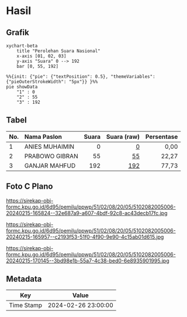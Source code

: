 # Hasil

## Grafik

```mermaid
xychart-beta
    title "Perolehan Suara Nasional"
    x-axis [01, 02, 03]
    y-axis "Suara" 0 --> 192
    bar [0, 55, 192]
```

```mermaid
%%{init: {"pie": {"textPosition": 0.5}, "themeVariables": {"pieOuterStrokeWidth": "5px"}} }%%
pie showData
    "1" : 0
    "2" : 55
    "3" : 192
```

## Tabel

| No. | Nama Paslon    | Suara | Suara (raw) | Persentase |
|:--- |:-------------- | -----:| -----------:| ----------:|
| 1   | ANIES MUHAIMIN | 0     | [0][p-1]    | 0,00       |
| 2   | PRABOWO GIBRAN | 55    | [55][p-2]   | 22,27      |
| 3   | GANJAR MAHFUD  | 192   | [192][p-3]  | 77,73      |


[p-1]: https://github.com/gigit-pemilu/pemilu-2024/blob/main/pilpres/hitung-suara/sub/51-bali/sub/02-tabanan/sub/08-penebel/sub/2005-biaung/sub/006-tps/sub/paslon-1.txt
[p-2]: https://github.com/gigit-pemilu/pemilu-2024/blob/main/pilpres/hitung-suara/sub/51-bali/sub/02-tabanan/sub/08-penebel/sub/2005-biaung/sub/006-tps/sub/paslon-2.txt
[p-3]: https://github.com/gigit-pemilu/pemilu-2024/blob/main/pilpres/hitung-suara/sub/51-bali/sub/02-tabanan/sub/08-penebel/sub/2005-biaung/sub/006-tps/sub/paslon-3.txt

## Foto C Plano

https://sirekap-obj-formc.kpu.go.id/6d95/pemilu/ppwp/51/02/08/20/05/5102082005006-20240215-165824--32e687a9-a607-4bdf-92c8-ac43decb17fc.jpg

https://sirekap-obj-formc.kpu.go.id/6d95/pemilu/ppwp/51/02/08/20/05/5102082005006-20240215-165957--c2193f53-51f0-4f90-9e90-4c15ab01d615.jpg

https://sirekap-obj-formc.kpu.go.id/6d95/pemilu/ppwp/51/02/08/20/05/5102082005006-20240215-170145--3bd98e1b-55a7-4c38-bed0-6e8935901995.jpg


## Metadata

| Key        | Value               |
| ---------- | ------------------- |
| Time Stamp | 2024-02-26 23:00:00 |




